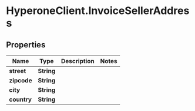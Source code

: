 # HyperoneClient.InvoiceSellerAddress

## Properties

Name | Type | Description | Notes
------------ | ------------- | ------------- | -------------
**street** | **String** |  | 
**zipcode** | **String** |  | 
**city** | **String** |  | 
**country** | **String** |  | 


